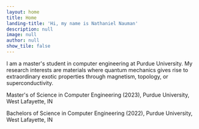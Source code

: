 ```yaml
---
layout: home
title: Home
landing-title: 'Hi, my name is Nathaniel Nauman'
description: null
image: null
author: null
show_tile: false
---
```


I am a master's student in computer engineering at Purdue University. My research interests are materials where quantum mechanics gives rise to extraordinary exotic properties through magnetism, topology, or superconductivity.

Master's of Science in Computer Engineering (2023), Purdue University, West Lafayette, IN

Bachelors of Science in Computer Engineering (2022), Purdue University, West Lafayette, IN
